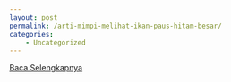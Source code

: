 ```yaml
---
layout: post
permalink: /arti-mimpi-melihat-ikan-paus-hitam-besar/
categories:
    - Uncategorized
---
```


[Baca Selengkapnya](/03)